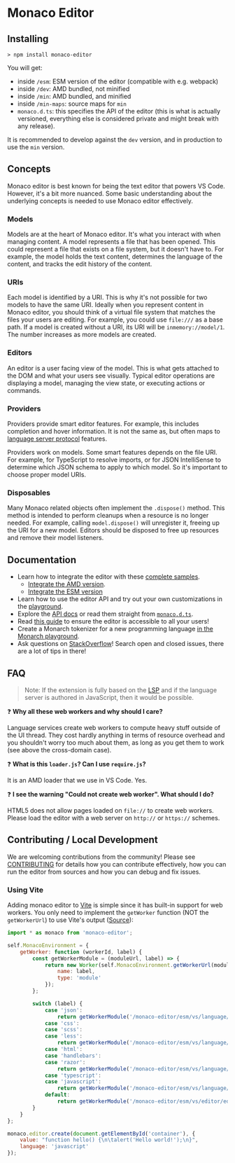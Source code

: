 # Monaco Editor

## Installing

```
> npm install monaco-editor
```

You will get:

- inside `/esm`: ESM version of the editor (compatible with e.g. webpack)
- inside `/dev`: AMD bundled, not minified
- inside `/min`: AMD bundled, and minified
- inside `/min-maps`: source maps for `min`
- `monaco.d.ts`: this specifies the API of the editor (this is what is actually versioned, everything else is considered private and might break with any release).

It is recommended to develop against the `dev` version, and in production to use the `min` version.

## Concepts

Monaco editor is best known for being the text editor that powers VS Code. However, it's a bit more nuanced. Some basic understanding about the underlying concepts is needed to use Monaco editor effectively.

### Models

Models are at the heart of Monaco editor. It's what you interact with when managing content. A model represents a file that has been opened. This could represent a file that exists on a file system, but it doesn't have to. For example, the model holds the text content, determines the language of the content, and tracks the edit history of the content.

### URIs

Each model is identified by a URI. This is why it's not possible for two models to have the same URI. Ideally when you represent content in Monaco editor, you should think of a virtual file system that matches the files your users are editing. For example, you could use `file:///` as a base path. If a model is created without a URI, its URI will be `inmemory://model/1`. The number increases as more models are created.

### Editors

An editor is a user facing view of the model. This is what gets attached to the DOM and what your users see visually. Typical editor operations are displaying a model, managing the view state, or executing actions or commands.

### Providers

Providers provide smart editor features. For example, this includes completion and hover information. It is not the same as, but often maps to [language server protocol](https://microsoft.github.io/language-server-protocol) features.

Providers work on models. Some smart features depends on the file URI. For example, for TypeScript to resolve imports, or for JSON IntelliSense to determine which JSON schema to apply to which model. So it's important to choose proper model URIs.

### Disposables

Many Monaco related objects often implement the `.dispose()` method. This method is intended to perform cleanups when a resource is no longer needed. For example, calling `model.dispose()` will unregister it, freeing up the URI for a new model. Editors should be disposed to free up resources and remove their model listeners.

## Documentation

- Learn how to integrate the editor with these [complete samples](./samples/).
  - [Integrate the AMD version](./docs/integrate-amd.md).
  - [Integrate the ESM version](./docs/integrate-esm.md)
- Learn how to use the editor API and try out your own customizations in the [playground](https://microsoft.github.io/monaco-editor/playground.html).
- Explore the [API docs](https://microsoft.github.io/monaco-editor/docs.html) or read them straight from [`monaco.d.ts`](https://github.com/microsoft/monaco-editor/blob/gh-pages/node_modules/monaco-editor/monaco.d.ts).
- Read [this guide](https://github.com/microsoft/monaco-editor/wiki/Accessibility-Guide-for-Integrators) to ensure the editor is accessible to all your users!
- Create a Monarch tokenizer for a new programming language [in the Monarch playground](https://microsoft.github.io/monaco-editor/monarch.html).
- Ask questions on [StackOverflow](https://stackoverflow.com/questions/tagged/monaco-editor)! Search open and closed issues, there are a lot of tips in there!

## FAQ

> Note: If the extension is fully based on the [LSP](https://microsoft.github.io/language-server-protocol/) and if the language server is authored in JavaScript, then it would be possible.

❓ **Why all these web workers and why should I care?**

Language services create web workers to compute heavy stuff outside of the UI thread. They cost hardly anything in terms of resource overhead and you shouldn't worry too much about them, as long as you get them to work (see above the cross-domain case).

❓ **What is this `loader.js`? Can I use `require.js`?**

It is an AMD loader that we use in VS Code. Yes.

❓ **I see the warning "Could not create web worker". What should I do?**

HTML5 does not allow pages loaded on `file://` to create web workers. Please load the editor with a web server on `http://` or `https://` schemes.

## Contributing / Local Development

We are welcoming contributions from the community!
Please see [CONTRIBUTING](./CONTRIBUTING.md) for details how you can contribute effectively, how you can run the editor from sources and how you can debug and fix issues.

### Using Vite

Adding monaco editor to [Vite](https://vitejs.dev/) is simple since it has built-in support for web workers. You only need to implement the `getWorker` function (NOT the `getWorkerUrl`) to use Vite's output ([Source](https://github.com/vitejs/vite/discussions/1791#discussioncomment-321046)):

```js
import * as monaco from 'monaco-editor';

self.MonacoEnvironment = {
	getWorker: function (workerId, label) {
		const getWorkerModule = (moduleUrl, label) => {
			return new Worker(self.MonacoEnvironment.getWorkerUrl(moduleUrl), {
				name: label,
				type: 'module'
			});
		};

		switch (label) {
			case 'json':
				return getWorkerModule('/monaco-editor/esm/vs/language/json/json.worker?worker', label);
			case 'css':
			case 'scss':
			case 'less':
				return getWorkerModule('/monaco-editor/esm/vs/language/css/css.worker?worker', label);
			case 'html':
			case 'handlebars':
			case 'razor':
				return getWorkerModule('/monaco-editor/esm/vs/language/html/html.worker?worker', label);
			case 'typescript':
			case 'javascript':
				return getWorkerModule('/monaco-editor/esm/vs/language/typescript/ts.worker?worker', label);
			default:
				return getWorkerModule('/monaco-editor/esm/vs/editor/editor.worker?worker', label);
		}
	}
};

monaco.editor.create(document.getElementById('container'), {
	value: "function hello() {\n\talert('Hello world!');\n}",
	language: 'javascript'
});
```
